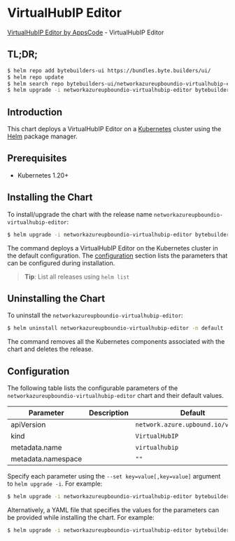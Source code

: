 # VirtualHubIP Editor

[VirtualHubIP Editor by AppsCode](https://byte.builders) - VirtualHubIP Editor

## TL;DR;

```bash
$ helm repo add bytebuilders-ui https://bundles.byte.builders/ui/
$ helm repo update
$ helm search repo bytebuilders-ui/networkazureupboundio-virtualhubip-editor --version=v0.4.18
$ helm upgrade -i networkazureupboundio-virtualhubip-editor bytebuilders-ui/networkazureupboundio-virtualhubip-editor -n default --create-namespace --version=v0.4.18
```

## Introduction

This chart deploys a VirtualHubIP Editor on a [Kubernetes](http://kubernetes.io) cluster using the [Helm](https://helm.sh) package manager.

## Prerequisites

- Kubernetes 1.20+

## Installing the Chart

To install/upgrade the chart with the release name `networkazureupboundio-virtualhubip-editor`:

```bash
$ helm upgrade -i networkazureupboundio-virtualhubip-editor bytebuilders-ui/networkazureupboundio-virtualhubip-editor -n default --create-namespace --version=v0.4.18
```

The command deploys a VirtualHubIP Editor on the Kubernetes cluster in the default configuration. The [configuration](#configuration) section lists the parameters that can be configured during installation.

> **Tip**: List all releases using `helm list`

## Uninstalling the Chart

To uninstall the `networkazureupboundio-virtualhubip-editor`:

```bash
$ helm uninstall networkazureupboundio-virtualhubip-editor -n default
```

The command removes all the Kubernetes components associated with the chart and deletes the release.

## Configuration

The following table lists the configurable parameters of the `networkazureupboundio-virtualhubip-editor` chart and their default values.

|     Parameter      | Description |                    Default                    |
|--------------------|-------------|-----------------------------------------------|
| apiVersion         |             | <code>network.azure.upbound.io/v1beta1</code> |
| kind               |             | <code>VirtualHubIP</code>                     |
| metadata.name      |             | <code>virtualhubip</code>                     |
| metadata.namespace |             | <code>""</code>                               |


Specify each parameter using the `--set key=value[,key=value]` argument to `helm upgrade -i`. For example:

```bash
$ helm upgrade -i networkazureupboundio-virtualhubip-editor bytebuilders-ui/networkazureupboundio-virtualhubip-editor -n default --create-namespace --version=v0.4.18 --set apiVersion=network.azure.upbound.io/v1beta1
```

Alternatively, a YAML file that specifies the values for the parameters can be provided while
installing the chart. For example:

```bash
$ helm upgrade -i networkazureupboundio-virtualhubip-editor bytebuilders-ui/networkazureupboundio-virtualhubip-editor -n default --create-namespace --version=v0.4.18 --values values.yaml
```
